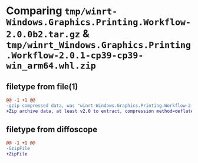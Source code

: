 # Comparing `tmp/winrt-Windows.Graphics.Printing.Workflow-2.0.0b2.tar.gz` & `tmp/winrt_Windows.Graphics.Printing.Workflow-2.0.1-cp39-cp39-win_arm64.whl.zip`

## filetype from file(1)

```diff
@@ -1 +1 @@
-gzip compressed data, was "winrt-Windows.Graphics.Printing.Workflow-2.0.0b2.tar", last modified: Sat Dec  2 18:23:04 2023, max compression
+Zip archive data, at least v2.0 to extract, compression method=deflate
```

## filetype from diffoscope

```diff
@@ -1 +1 @@
-GzipFile
+ZipFile
```

